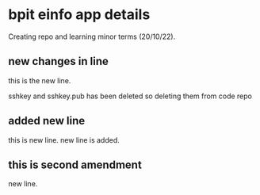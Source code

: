 # bpit einfo app details
Creating repo and learning minor terms (20/10/22).
## new changes in line
this is the new line.

sshkey and sshkey.pub has been deleted 
so deleting them from code repo
## added new line
this is new line.
new line is added.
 ## this is second amendment
 new line.